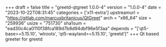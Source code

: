 +++
draft = false
title = "greetd-qtgreet 1.0.0-4"
version = "1.0.0-4"
date = "2023-10-22T08:31:45"
categories = ['x11-extra']
upstreamurl = "https://gitlab.com/marcusbritanicus/QtGreet"
arch = "x86_64"
size = "259936"
usize = "751730"
sha1sum = "ead30c4ca0110f38fca189d7b8d94dbf96e5f3aa"
depends = "['qt5-base>=5.15.10', 'wlroots', 'qt5-wayland>=5.15.10', 'greetd']"
+++
Qt based greeter for greetd